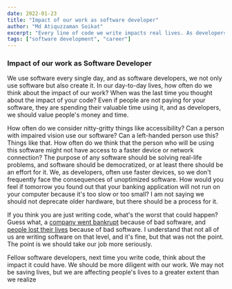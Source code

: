 ```yaml
---
date: 2022-01-23
title: "Impact of our work as software developer"
author: "Md Atiquzzaman Soikat"
excerpt: "Every line of code we write impacts real lives. As developers, we must consider accessibility, performance, and user experience - our work shapes how people interact with technology daily."
tags: ["software development", "career"]
---
```

### Impact of our work as Software Developer

We use software every single day, and as software developers, we not only use software but also create it. In our day-to-day lives, how often do we think about the impact of our work? When was the last time you thought about the impact of your code? Even if people are not paying for your software, they are spending their valuable time using it, and as developers, we should value people's money and time.

How often do we consider nitty-gritty things like accessibility? Can a person with impaired vision use our software? Can a left-handed person use this? Things like that. How often do we think that the person who will be using this software might not have access to a faster device or network connection? The purpose of any software should be solving real-life problems, and software should be democratized, or at least there should be an effort for it. We, as developers, often use faster devices, so we don't frequently face the consequences of unoptimized software. How would you feel if tomorrow you found out that your banking application will not run on your computer because it's too slow or too small? I am not saying we should not deprecate older hardware, but there should be a process for it.

If you think you are just writing code, what's the worst that could happen? Guess what, a [company went bankrupt](https://dougseven.com/2014/04/17/knightmare-a-devops-cautionary-tale/) because of bad software, and [people lost their lives](https://hackaday.com/2015/10/26/killed-by-a-machine-the-therac-25/) because of bad software. I understand that not all of us are writing software on that level, and it's fine, but that was not the point. The point is we should take our job more seriously.

Fellow software developers, next time you write code, think about the impact it could have. We should be more diligent with our work. We may not be saving lives, but we are affecting people's lives to a greater extent than we realize